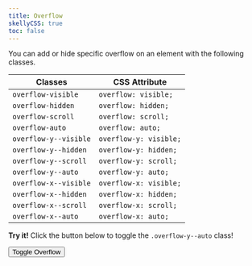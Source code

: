 ```yaml
---
title: Overflow
skellyCSS: true
toc: false
---
```


You can add or hide specific overflow on an element with the following classes.

<table class="table mb-4">
  <thead>
    <tr>
      <th>Classes</th>
      <th>CSS Attribute</th>
    </tr>
  </thead>
  <tbody>
    <tr>
      <td data-label="Classes"><code>overflow-visible</code></td>
      <td data-label="CSS Attribute"><code>overflow: visible;</code></td>
    </tr>
    <tr>
      <td data-label="Classes"><code>overflow-hidden</code></td>
      <td data-label="CSS Attribute"><code>overflow: hidden;</code></td>
    </tr>
    <tr>
      <td data-label="Classes"><code>overflow-scroll</code></td>
      <td data-label="CSS Attribute"><code>overflow: scroll;</code></td>
    </tr>
    <tr>
      <td data-label="Classes"><code>overflow-auto</code></td>
      <td data-label="CSS Attribute"><code>overflow: auto;</code></td>
    </tr>
    <tr>
      <td data-label="Classes"><code>overflow-y--visible</code></td>
      <td data-label="CSS Attribute"><code>overflow-y: visible;</code></td>
    </tr>
    <tr>
      <td data-label="Classes"><code>overflow-y--hidden</code></td>
      <td data-label="CSS Attribute"><code>overflow-y: hidden;</code></td>
    </tr>
    <tr>
      <td data-label="Classes"><code>overflow-y--scroll</code></td>
      <td data-label="CSS Attribute"><code>overflow-y: scroll;</code></td>
    </tr>
    <tr>
      <td data-label="Classes"><code>overflow-y--auto</code></td>
      <td data-label="CSS Attribute"><code>overflow-y: auto;</code></td>
    </tr>
    <tr>
      <td data-label="Classes"><code>overflow-x--visible</code></td>
      <td data-label="CSS Attribute"><code>overflow-x: visible;</code></td>
    </tr>
    <tr>
      <td data-label="Classes"><code>overflow-x--hidden</code></td>
      <td data-label="CSS Attribute"><code>overflow-x: hidden;</code></td>
    </tr>
    <tr>
      <td data-label="Classes"><code>overflow-x--scroll</code></td>
      <td data-label="CSS Attribute"><code>overflow-x: scroll;</code></td>
    </tr>
    <tr>
      <td data-label="Classes"><code>overflow-x--auto</code></td>
      <td data-label="CSS Attribute"><code>overflow-x: auto;</code></td>
    </tr>
  </tbody>
</table>

<p class="mb-2">
    <i class="pi-rocket mr-1 text--negative"></i>
    <strong class="mr-1">Try it!</strong> 
    Click the button below to toggle the <code class="mx-1">.overflow-y--auto</code> class!
</p>

<div class="block-container">
    <div class="block laptop-up-6 overflow-y--hidden">
        <button class="button button-primary background--salmon text--white button--lg overflow-button">Toggle Overflow</button>
        <div class="mt-2 mb-7 p-3 border border--color-med-blue overflow-paragraph" style="height: 7rem;">
            <h2 class="skeleton skeleton--md"></h2>
            <p class="skeleton" data-lines="5"></p>
            <p class="skeleton" data-lines="3"></p>
            <p class="skeleton" data-lines="6"></p>
        </div>
    </div>
</div>